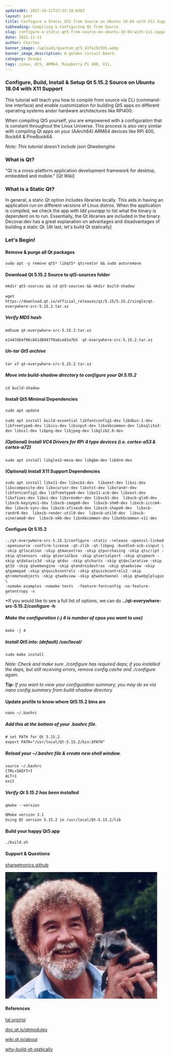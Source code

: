 ```yaml
---
updatedAt: 2022-10-11T22:35:18.838Z
layout: post
title: Configure a Static Qt5 from Source on Ubuntu 18.04 with X11 Support
subheading: Compiling & Configuring Qt from Source
slug: configure-a-static-qt5-from-source-on-ubuntu-18-04-with-x11-support
date: 2021-11-11
author: Charles
banner_image: /uploads/quantum_qt5_41fa19c935.webp
banner_image_description: A golden circuit board.
category: Devops
tags: Linux, Qt5, ARM64, Raspberry Pi 400, X11, 
---
```

### Configure, Build, Install & Setup Qt 5.15.2 Source on Ubuntu 18.04 with X11 Support

This tutorial will teach you how to compile from source via CLI (command-line interface) and enable customization for building Qt5 apps on different operating systems andor hardware architectures like RPI400. 

When compiling Qt5 yourself, you are empowered with a configuration that is constant throughout the Linux Universe. This process is also very similar with compiling Qt apps on your (AArch64) ARM64 devices like RPi 400, Rock64 & PineBook64.

*Note: This tutorial doesn't include json Qtwebengine*

### What is Qt?
"Qt is a cross-platform application development framework for desktop, embedded and mobile." [Qt Wiki]

### What is a Static Qt? 
In general, a static Qt option includes libraries locally. This aids in having an application run on different versions of Linux distros. When the application is compiled, we check the app with *ldd yourapp* to list what the binary is dependent on to run. Essentially, the Qt libraries are included in the binary. Decovar.dev has a great explanation on advantages and disadvantages of building a static Qt. [At last, let's build Qt statically]

### Let's Begin!

#### Remove & purge all Qt packages
```
sudo apt -y remove qt5* libqt5* qtcreator && sudo autoremove
```

#### Download Qt 5.15.2 Source to qt5-sources folder
```
mkdir qt5-sources && cd qt5-sources && mkdir build-shadow

wget https://download.qt.io/official_releases/qt/5.15/5.15.2/single/qt-everywhere-src-5.15.2.tar.xz
```

##### Verify MD5 hash
```
md5sum qt-everywhere-src-5.15.2.tar.xz
```
```
e1447db4f06c841d8947f0a6ce83a7b5  qt-everywhere-src-5.15.2.tar.xz
```

##### Un-tar Qt5 archive
```
tar xf qt-everywhere-src-5.15.2.tar.xz
```

##### Move into build-shadow directory to configure your Qt 5.15.2
```
cd build-shadow
```

#### Install Qt5 Minimal Dependencies
```
sudo apt update

sudo apt install build-essential libfontconfig1-dev libdbus-1-dev libfreetype6-dev libicu-dev libinput-dev libxkbcommon-dev libsqlite3-dev libssl-dev libpng-dev libjpeg-dev libglib2.0-dev
```

##### (Optional) Install VC4 Drivers for RPi 4 type devices (i.e. cortex-a53 & cortex-a72)
```
sudo apt install libgles2-mesa-dev libgbm-dev libdrm-dev
```
#### (Optional) Install X11 Support Dependencies
```
sudo apt install libx11-dev libxcb1-dev  libxext-dev libxi-dev libxcomposite-dev libxcursor-dev libxtst-dev libxrandr-dev libfontconfig1-dev libfreetype6-dev libx11-xcb-dev libxext-dev libxfixes-dev libxi-dev libxrender-dev libxcb1-dev  libxcb-glx0-dev  libxcb-keysyms1-dev libxcb-image0-dev  libxcb-shm0-dev libxcb-icccm4-dev libxcb-sync-dev libxcb-xfixes0-dev libxcb-shape0-dev  libxcb-randr0-dev  libxcb-render-util0-dev  libxcb-util0-dev  libxcb-xinerama0-dev  libxcb-xkb-dev libxkbcommon-dev libxkbcommon-x11-dev
```

#### Configure Qt 5.15.2
```
../qt-everywhere-src-5.15.2/configure -static -release -openssl-linked -opensource -confirm-license -qt-zlib -qt-libpng -bundled-xcb-xinput \
-skip qtlocation -skip qtmacextras -skip qtpurchasing -skip qtscript -skip qtsensors -skip qtserialbus -skip qtserialport -skip qtspeech -skip qtdatavis3d -skip qtdoc -skip qtcharts -skip qtdeclarative -skip qt3d -skip qtwebengine -skip qtandroidextras -skip qtwebview -skip qtgamepad -skip qtquickcontrols -skip qtquickcontrols2 -skip qtremoteobjects -skip qtwebview -skip qtwebchannel -skip qtwebglplugin \
-nomake examples -nomake tests  -feature-fontconfig -no-feature-getentropy -v
```

*If you would like to see a full list of options, we can do **../qt-everywhere-src-5.15.2/configure -h**

##### Make the configuration *(-j 4 is number of cpus you want to use)*
```
make -j 4
```

##### Install Qt5 into: *(default) /usr/local/*
```
sudo make install
```
*Note: Check and make sure ./configure has required deps; if you installed the deps, but still receiving errors, remove config.cache and ./configure again.*

**Tip:** *If you want to view your configuration summary, you may do so via nano config.summary from build-shadow directory*

#### Update profile to know where Qt5.15.2 bins are
```
nano ~/.bashrc
```

##### Add this at the bottom of your .bashrc file.
```
# set PATH for Qt 5.15.2
export PATH="/usr/local/Qt-5.15.2/bin:$PATH"
```

##### Reload your ~/.bashrc file & create new shell window.
```
source ~/.bashrc
CTRL+SHIFT+T
ALT+1
exit
```
##### Verify Qt 5.15.2 has been installed
```
qmake --version
```

```
QMake version 3.1
Using Qt version 5.15.2 in /usr/local/Qt-5.15.2/lib
```
#### Build your happy Qt5 app

```
./build.sh
```
#### Support & Questions
[sharpetronics.github](https://github.com/SharpeTronics/sharpetronics.github.io/issues)

![happy little apps](/uploads/2021/bob-ross-happy.gif)

#### References
[tal.org/rpi](https://www.tal.org/tutorials/building-qt-515-raspberry-pi)

[doc.qt.io/qtmodules](https://doc.qt.io/qt-5/qtmodules.html)

[wiki.qt.io/about](https://wiki.qt.io/About_Qt)

[why-build-qt-statically](https://decovar.dev/blog/2018/02/17/build-qt-statically/#why-build-qt-statically)
